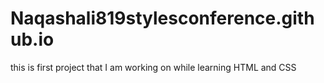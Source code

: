 # Naqashali819stylesconference.github.io
this is first project that I am working on while learning HTML and CSS
